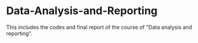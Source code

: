 # Data-Analysis-and-Reporting
 This includes the codes and final report of the course of "Data analysis and reporting".
